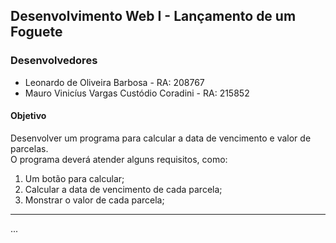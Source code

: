 ## Desenvolvimento Web I - Lançamento de um Foguete  

### Desenvolvedores  
* Leonardo de Oliveira Barbosa - RA: 208767  
* Mauro Vinicíus Vargas Custódio Coradini - RA: 215852  

#### Objetivo  

Desenvolver um programa para calcular a data de vencimento e valor de parcelas.  
O programa deverá atender alguns requisitos, como:  

1. Um botão para calcular;  
2. Calcular a data de vencimento de cada parcela;  
3. Monstrar o valor de cada parcela;  

<hr>  

...